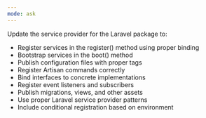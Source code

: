 ```yaml
---
mode: ask
---
```


Update the service provider for the Laravel package to:

-   Register services in the register() method using proper binding
-   Bootstrap services in the boot() method
-   Publish configuration files with proper tags
-   Register Artisan commands correctly
-   Bind interfaces to concrete implementations
-   Register event listeners and subscribers
-   Publish migrations, views, and other assets
-   Use proper Laravel service provider patterns
-   Include conditional registration based on environment
